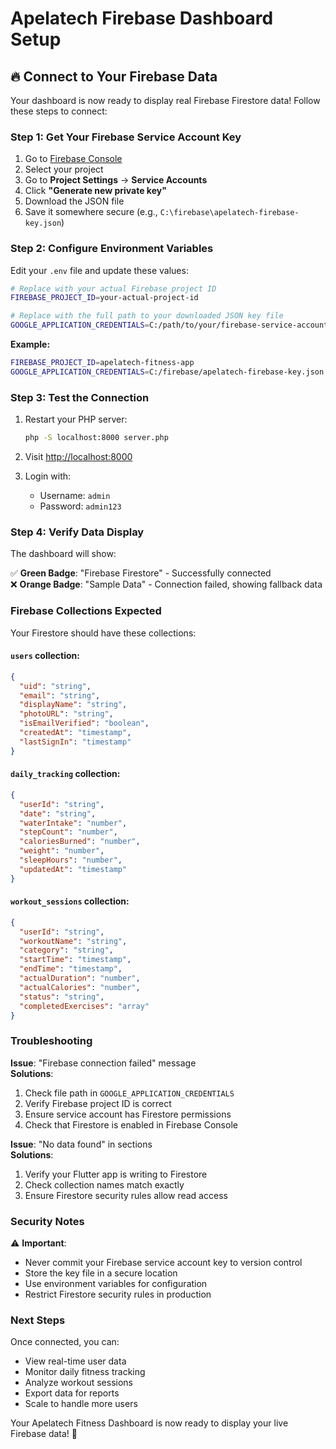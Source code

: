 # Apelatech Firebase Dashboard Setup

## 🔥 Connect to Your Firebase Data

Your dashboard is now ready to display real Firebase Firestore data! Follow these steps to connect:

### Step 1: Get Your Firebase Service Account Key

1. Go to [Firebase Console](https://console.firebase.google.com)
2. Select your project
3. Go to **Project Settings** → **Service Accounts**
4. Click **"Generate new private key"**
5. Download the JSON file
6. Save it somewhere secure (e.g., `C:\firebase\apelatech-firebase-key.json`)

### Step 2: Configure Environment Variables

Edit your `.env` file and update these values:

```bash
# Replace with your actual Firebase project ID
FIREBASE_PROJECT_ID=your-actual-project-id

# Replace with the full path to your downloaded JSON key file
GOOGLE_APPLICATION_CREDENTIALS=C:/path/to/your/firebase-service-account-key.json
```

**Example:**
```bash
FIREBASE_PROJECT_ID=apelatech-fitness-app
GOOGLE_APPLICATION_CREDENTIALS=C:/firebase/apelatech-firebase-key.json
```

### Step 3: Test the Connection

1. Restart your PHP server:
   ```bash
   php -S localhost:8000 server.php
   ```

2. Visit [http://localhost:8000](http://localhost:8000)

3. Login with:
   - Username: `admin`
   - Password: `admin123`

### Step 4: Verify Data Display

The dashboard will show:

✅ **Green Badge**: "Firebase Firestore" - Successfully connected  
❌ **Orange Badge**: "Sample Data" - Connection failed, showing fallback data

### Firebase Collections Expected

Your Firestore should have these collections:

#### `users` collection:
```json
{
  "uid": "string",
  "email": "string", 
  "displayName": "string",
  "photoURL": "string",
  "isEmailVerified": "boolean",
  "createdAt": "timestamp",
  "lastSignIn": "timestamp"
}
```

#### `daily_tracking` collection:
```json
{
  "userId": "string",
  "date": "string", 
  "waterIntake": "number",
  "stepCount": "number",
  "caloriesBurned": "number",
  "weight": "number",
  "sleepHours": "number",
  "updatedAt": "timestamp"
}
```

#### `workout_sessions` collection:
```json
{
  "userId": "string",
  "workoutName": "string",
  "category": "string",
  "startTime": "timestamp",
  "endTime": "timestamp", 
  "actualDuration": "number",
  "actualCalories": "number",
  "status": "string",
  "completedExercises": "array"
}
```

### Troubleshooting

**Issue**: "Firebase connection failed" message  
**Solutions**:
1. Check file path in `GOOGLE_APPLICATION_CREDENTIALS`
2. Verify Firebase project ID is correct
3. Ensure service account has Firestore permissions
4. Check that Firestore is enabled in Firebase Console

**Issue**: "No data found" in sections  
**Solutions**:
1. Verify your Flutter app is writing to Firestore
2. Check collection names match exactly
3. Ensure Firestore security rules allow read access

### Security Notes

⚠️ **Important**:
- Never commit your Firebase service account key to version control
- Store the key file in a secure location
- Use environment variables for configuration
- Restrict Firestore security rules in production

### Next Steps

Once connected, you can:
- View real-time user data
- Monitor daily fitness tracking
- Analyze workout sessions  
- Export data for reports
- Scale to handle more users

Your Apelatech Fitness Dashboard is now ready to display your live Firebase data! 🚀
